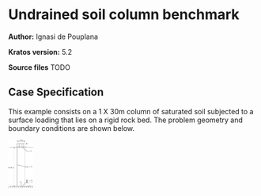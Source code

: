 # Undrained soil column benchmark

**Author:** Ignasi de Pouplana

**Kratos version:** 5.2

**Source files** TODO

## Case Specification

This example consists on a 1 X 30m column of saturated soil subjected to a surface loading that lies on a rigid rock bed. The problem geometry and boundary conditions are shown below.

<!-- ![undrained soil column geometry.](data/soil-column_geometry.png) -->
<img src="data/soil-column_geometry.png" width="50">